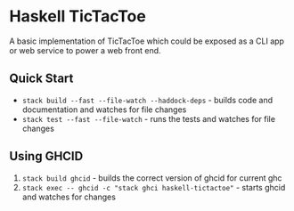 # Haskell TicTacToe

A basic implementation of TicTacToe which could be exposed as a CLI app
or web service to power a web front end.

## Quick Start

- `stack build --fast --file-watch --haddock-deps` - builds code and documentation and watches for file changes
- `stack test --fast --file-watch` - runs the tests and watches for file changes

## Using GHCID

1. `stack build ghcid` - builds the correct version of ghcid for current ghc
2. `stack exec -- ghcid -c "stack ghci haskell-tictactoe"` - starts ghcid and watches for changes
